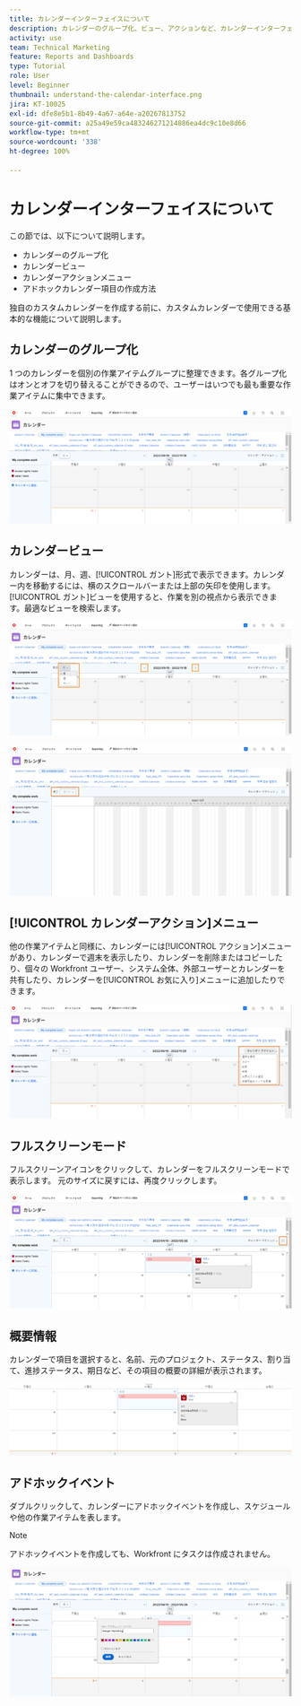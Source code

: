 ```yaml
---
title: カレンダーインターフェイスについて
description: カレンダーのグループ化、ビュー、アクションなど、カレンダーインターフェイスについて説明します。
activity: use
team: Technical Marketing
feature: Reports and Dashboards
type: Tutorial
role: User
level: Beginner
thumbnail: understand-the-calendar-interface.png
jira: KT-10025
exl-id: dfe8e5b1-8b49-4a67-a64e-a20267813752
source-git-commit: a25a49e59ca483246271214886ea4dc9c10e8d66
workflow-type: tm+mt
source-wordcount: '338'
ht-degree: 100%

---
```


# カレンダーインターフェイスについて

この節では、以下について説明します。

* カレンダーのグループ化
* カレンダービュー
* カレンダーアクションメニュー
* アドホックカレンダー項目の作成方法

独自のカスタムカレンダーを作成する前に、カスタムカレンダーで使用できる基本的な機能について説明します。

## カレンダーのグループ化

1 つのカレンダーを個別の作業アイテムグループに整理できます。各グループ化はオンとオフを切り替えることができるので、ユーザーはいつでも最も重要な作業アイテムに集中できます。

![カレンダー画面の画像](assets/calendar-1-1a.png)

## カレンダービュー

カレンダーは、月、週、[!UICONTROL ガント]形式で表示できます。カレンダー内を移動するには、横のスクロールバーまたは上部の矢印を使用します。[!UICONTROL ガント]ビューを使用すると、作業を別の視点から表示できます。最適なビューを検索します。

![月単位のビューでのカレンダー画面の画像](assets/calendar-1-1b.png)


![[!UICONTROL ガント]ビューでのカレンダー画面の画像](assets/calendar-1-1bb.png)

## [!UICONTROL カレンダーアクション]メニュー

他の作業アイテムと同様に、カレンダーには[!UICONTROL アクション]メニューがあり、カレンダーで週末を表示したり、カレンダーを削除またはコピーしたり、個々の Workfront ユーザー、システム全体、外部ユーザーとカレンダーを共有したり、カレンダーを[!UICONTROL お気に入り]メニューに追加したりできます。

![[!UICONTROL カレンダーアクション]画面の画像](assets/calendar-1-1c.png)

## フルスクリーンモード

フルスクリーンアイコンをクリックして、カレンダーをフルスクリーンモードで表示します。 元のサイズに戻すには、再度クリックします。

![カレンダーのフルスクリーンモードボタンの画像](assets/calendar-1-1d.png)

## 概要情報

カレンダーで項目を選択すると、名前、元のプロジェクト、ステータス、割り当て、進捗ステータス、期日など、その項目の概要の詳細が表示されます。

![カレンダー項目の概要の詳細画面の画像](assets/calendar-1-2.png)

## アドホックイベント

ダブルクリックして、カレンダーにアドホックイベントを作成し、スケジュールや他の作業アイテムを表します。

>[!NOTE]
>
>アドホックイベントを作成しても、Workfront にタスクは作成されません。

![カレンダーにアドホックイベントを追加する画像](assets/calendar-1-3.png)
